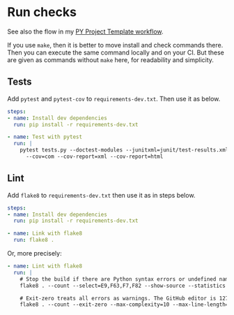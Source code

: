 # Run checks

See also the flow in my [PY Project Template workflow](https://github.com/MichaelCurrin/py-project-template/blob/master/.github/workflows/main.yml).

If you use `make`, then it is better to move install and check commands there. Then you can execute the same command locally and on your CI. But these are given as commands without `make` here, for readability and simplicity.


## Tests

Add `pytest` and `pytest-cov` to `requirements-dev.txt`. Then use it as below.

```yaml
steps:
- name: Install dev dependencies
  run: pip install -r requirements-dev.txt

- name: Test with pytest
  run: |
    pytest tests.py --doctest-modules --junitxml=junit/test-results.xml \
      --cov=com --cov-report=xml --cov-report=html
```


## Lint

Add `flake8` to `requirements-dev.txt` then use it as in steps below.

```yaml
steps:
- name: Install dev dependencies
  run: pip install -r requirements-dev.txt

- name: Link with flake8
  run: flake8 .
```

Or, more precisely:

```yaml
- name: Lint with flake8
  run: |
    # Stop the build if there are Python syntax errors or undefined names
    flake8 . --count --select=E9,F63,F7,F82 --show-source --statistics

    # Exit-zero treats all errors as warnings. The GitHub editor is 127 chars wide
    flake8 . --count --exit-zero --max-complexity=10 --max-line-length=127 --statistics
```
